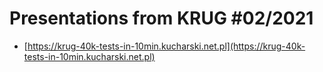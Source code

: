 # Presentations from KRUG #02/2021

- [https://krug-40k-tests-in-10min.kucharski.net.pl](https://krug-40k-tests-in-10min.kucharski.net.pl)
